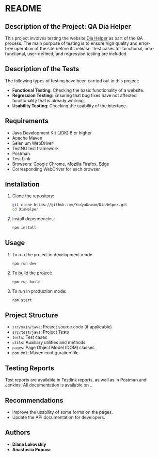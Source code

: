 # README

## Description of the Project: QA Dia Helper

This project involves testing the website [Dia Helper](https://diahelper-cqnwp.ondigitalocean.app/) as part of the QA process. The main purpose of testing is to ensure high quality and error-free operation of the site before its release. Test cases for functional, non-functional, user-defined, and regression testing are included.

## Description of the Tests

The following types of testing have been carried out in this project:

- **Functional Testing**: Checking the basic functionality of a website.
- **Regression Testing**: Ensuring that bug fixes have not affected functionality that is already working.
- **Usability Testing**: Checking the usability of the interface.

## Requirements

- Java Development Kit (JDK) 8 or higher
- Apache Maven
- Selenium WebDriver
- TestNG test framework
- Postman
- Test Link
- Browsers: Google Chrome, Mozilla Firefox, Edge
- Corresponding WebDriver for each browser

## Installation

1. Clone the repository:

    ```sh
    git clone https://github.com/YadyaDeman/DiaHelper.git
    cd DiaHelper
    ```

2. Install dependencies:

    ```sh
    npm install
    ```

## Usage

1. To run the project in development mode:

    ```sh
    npm run dev
    ```

2. To build the project:

    ```sh
    npm run build
    ```

3. To run in production mode:

    ```sh
    npm start
    ```

## Project Structure

- `src/main/java`: Project source code (if applicable)
- `src/test/java`: Project Tests
- `tests`: Test cases
- `utils`: Auxiliary utilities and methods
- `pages`: Page Object Model (DOM) classes
- `pom.xml`: Maven configuration file

## Testing Reports

Test reports are available in Testlink reports, as well as in Postman and Jenkins. All documentation is available on ...

## Recommendations

- Improve the usability of some forms on the pages.
- Update the API documentation for developers.

## Authors

- **Diana Lukovskiy**
- **Anastasiia Popova**